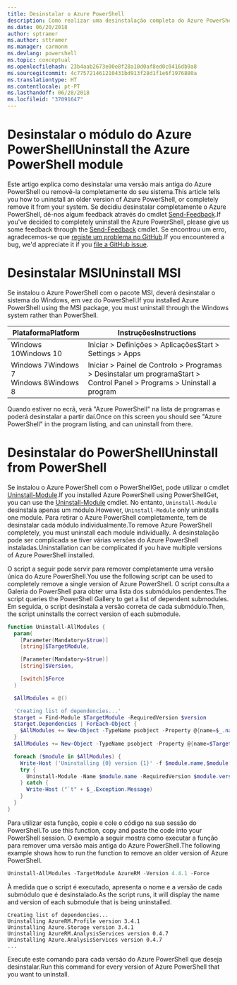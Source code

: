 ```yaml
---
title: Desinstalar o Azure PowerShell
description: Como realizar uma desinstalação completa do Azure PowerShell
ms.date: 06/20/2018
author: sptramer
ms.author: sttramer
ms.manager: carmonm
ms.devlang: powershell
ms.topic: conceptual
ms.openlocfilehash: 23b4aab2673e00e8f28a10d0af8ed0c0416db9a8
ms.sourcegitcommit: 4c775721461210431bd913f28d1f1e6f1976880a
ms.translationtype: HT
ms.contentlocale: pt-PT
ms.lasthandoff: 06/28/2018
ms.locfileid: "37091647"
---
```

# <a name="uninstall-the-azure-powershell-module"></a><span data-ttu-id="0d569-103">Desinstalar o módulo do Azure PowerShell</span><span class="sxs-lookup"><span data-stu-id="0d569-103">Uninstall the Azure PowerShell module</span></span>

<span data-ttu-id="0d569-104">Este artigo explica como desinstalar uma versão mais antiga do Azure PowerShell ou removê-la completamente do seu sistema.</span><span class="sxs-lookup"><span data-stu-id="0d569-104">This article tells you how to uninstall an older version of Azure PowerShell, or completely remove it from your system.</span></span> <span data-ttu-id="0d569-105">Se decidiu desinstalar completamente o Azure PowerShell, dê-nos algum feedback através do cmdlet [Send-Feedback](/powershell/module/azurerm.profile/send-feedback).</span><span class="sxs-lookup"><span data-stu-id="0d569-105">If you've decided to completely uninstall the Azure PowerShell, please give us some feedback through the [Send-Feedback](/powershell/module/azurerm.profile/send-feedback) cmdlet.</span></span> <span data-ttu-id="0d569-106">Se encontrou um erro, agradecemos-se que [registe um problema no GitHub](https://github.com/azure/azure-powershell/issues).</span><span class="sxs-lookup"><span data-stu-id="0d569-106">If you encountered a bug, we'd appreciate it if you [file a GitHub issue](https://github.com/azure/azure-powershell/issues).</span></span>

# <a name="uninstall-msi"></a><span data-ttu-id="0d569-107">Desinstalar MSI</span><span class="sxs-lookup"><span data-stu-id="0d569-107">Uninstall MSI</span></span>

<span data-ttu-id="0d569-108">Se instalou o Azure PowerShell com o pacote MSI, deverá desinstalar o sistema do Windows, em vez do PowerShell.</span><span class="sxs-lookup"><span data-stu-id="0d569-108">If you installed Azure PowerShell using the MSI package, you must uninstall through the Windows system rather than PowerShell.</span></span>
 
| <span data-ttu-id="0d569-109">Plataforma</span><span class="sxs-lookup"><span data-stu-id="0d569-109">Platform</span></span> | <span data-ttu-id="0d569-110">Instruções</span><span class="sxs-lookup"><span data-stu-id="0d569-110">Instructions</span></span> |
|----------|--------------|
| <span data-ttu-id="0d569-111">Windows 10</span><span class="sxs-lookup"><span data-stu-id="0d569-111">Windows 10</span></span> | <span data-ttu-id="0d569-112">Iniciar > Definições > Aplicações</span><span class="sxs-lookup"><span data-stu-id="0d569-112">Start > Settings > Apps</span></span> |
| <span data-ttu-id="0d569-113">Windows 7</span><span class="sxs-lookup"><span data-stu-id="0d569-113">Windows 7</span></span> </br><span data-ttu-id="0d569-114">Windows 8</span><span class="sxs-lookup"><span data-stu-id="0d569-114">Windows 8</span></span> | <span data-ttu-id="0d569-115">Iniciar > Painel de Controlo > Programas > Desinstalar um programa</span><span class="sxs-lookup"><span data-stu-id="0d569-115">Start > Control Panel > Programs > Uninstall a program</span></span> |

<span data-ttu-id="0d569-116">Quando estiver no ecrã, verá "Azure PowerShell" na lista de programas e poderá desinstalar a partir daí.</span><span class="sxs-lookup"><span data-stu-id="0d569-116">Once on this screen you should see "Azure PowerShell" in the program listing, and can uninstall from there.</span></span>

# <a name="uninstall-from-powershell"></a><span data-ttu-id="0d569-117">Desinstalar do PowerShell</span><span class="sxs-lookup"><span data-stu-id="0d569-117">Uninstall from PowerShell</span></span>

<span data-ttu-id="0d569-118">Se instalou o Azure PowerShell com o PowerShellGet, pode utilizar o cmdlet [Uninstall-Module](/powershell/module/powershellget/uninstall-module).</span><span class="sxs-lookup"><span data-stu-id="0d569-118">If you installed Azure PowerShell using PowerShellGet, you can use the [Uninstall-Module](/powershell/module/powershellget/uninstall-module) cmdlet.</span></span> <span data-ttu-id="0d569-119">No entanto, `Uninstall-Module` desinstala apenas um módulo.</span><span class="sxs-lookup"><span data-stu-id="0d569-119">However, `Uninstall-Module` only uninstalls one module.</span></span> <span data-ttu-id="0d569-120">Para retirar o Azure PowerShell completamente, tem de desinstalar cada módulo individualmente.</span><span class="sxs-lookup"><span data-stu-id="0d569-120">To remove Azure PowerShell completely, you must uninstall each module individually.</span></span> <span data-ttu-id="0d569-121">A desinstalação pode ser complicada se tiver várias versões do Azure PowerShell instaladas.</span><span class="sxs-lookup"><span data-stu-id="0d569-121">Uninstallation can be complicated if you have multiple versions of Azure PowerShell installed.</span></span>

<span data-ttu-id="0d569-122">O script a seguir pode servir para remover completamente uma versão única do Azure PowerShell.</span><span class="sxs-lookup"><span data-stu-id="0d569-122">You use the following script can be used to completely remove a single version of Azure PowerShell.</span></span> <span data-ttu-id="0d569-123">O script consulta a Galeria do PowerShell para obter uma lista dos submódulos pendentes.</span><span class="sxs-lookup"><span data-stu-id="0d569-123">The script queries the PowerShell Gallery to get a list of dependent submodules.</span></span> <span data-ttu-id="0d569-124">Em seguida, o script desinstala a versão correta de cada submódulo.</span><span class="sxs-lookup"><span data-stu-id="0d569-124">Then, the script uninstalls the correct version of each submodule.</span></span>

```powershell
function Uninstall-AllModules {
  param(
    [Parameter(Mandatory=$true)]
    [string]$TargetModule,

    [Parameter(Mandatory=$true)]
    [string]$Version,

    [switch]$Force
  )

  $AllModules = @()

  'Creating list of dependencies...'
  $target = Find-Module $TargetModule -RequiredVersion $version
  $target.Dependencies | ForEach-Object {
    $AllModules += New-Object -TypeName psobject -Property @{name=$_.name; version=$_.requiredversion}
  }
  $AllModules += New-Object -TypeName psobject -Property @{name=$TargetModule; version=$Version}

  foreach ($module in $AllModules) {
    Write-Host ('Uninstalling {0} version {1}' -f $module.name,$module.version)
    try {
      Uninstall-Module -Name $module.name -RequiredVersion $module.version -Force:$Force -ErrorAction Stop
    } catch {
      Write-Host ("`t" + $_.Exception.Message)
    }
  }
}
```

<span data-ttu-id="0d569-125">Para utilizar esta função, copie e cole o código na sua sessão do PowerShell.</span><span class="sxs-lookup"><span data-stu-id="0d569-125">To use this function, copy and paste the code into your PowerShell session.</span></span> <span data-ttu-id="0d569-126">O exemplo a seguir mostra como executar a função para remover uma versão mais antiga do Azure PowerShell.</span><span class="sxs-lookup"><span data-stu-id="0d569-126">The following example shows how to run the function to remove an older version of Azure PowerShell.</span></span>

```powershell
Uninstall-AllModules -TargetModule AzureRM -Version 4.4.1 -Force
```

<span data-ttu-id="0d569-127">À medida que o script é executado, apresenta o nome e a versão de cada submódulo que é desinstalado.</span><span class="sxs-lookup"><span data-stu-id="0d569-127">As the script runs, it will display the name and version of each submodule that is being uninstalled.</span></span>

```output
Creating list of dependencies...
Uninstalling AzureRM.Profile version 3.4.1
Uninstalling Azure.Storage version 3.4.1
Uninstalling AzureRM.AnalysisServices version 0.4.7
Uninstalling Azure.AnalysisServices version 0.4.7
...
```

<span data-ttu-id="0d569-128">Execute este comando para cada versão do Azure PowerShell que deseja desinstalar.</span><span class="sxs-lookup"><span data-stu-id="0d569-128">Run this command for every version of Azure PowerShell that you want to uninstall.</span></span>